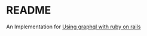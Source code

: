 # README

An Implementation for <a href="https://www.apollographql.com/blog/community/backend/using-graphql-with-ruby-on-rails/">Using graphql with ruby on rails</a>
